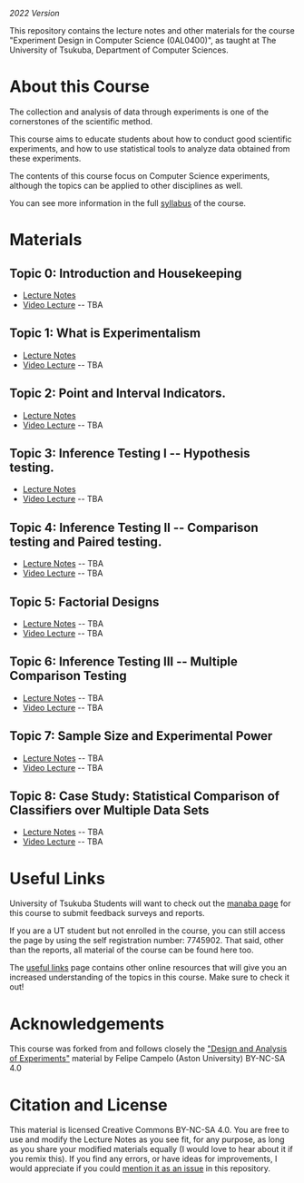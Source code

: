 *2022 Version*

This repository contains the lecture notes and other materials for the
course "Experiment Design in Computer Science (0AL0400)", as taught at The University of Tsukuba, Department of Computer Sciences.

# About this Course

The collection and analysis of data through experiments is one of the cornerstones of the scientific method.

This course aims to educate students about how to conduct good scientific experiments, and how to use statistical tools to analyze data obtained from these experiments.

The contents of this course focus on Computer Science experiments, although the topics can be applied to other disciplines as well.

You can see more information in the full [syllabus](syllabus.md) of the course.

# Materials
## Topic 0: Introduction and Housekeeping
  - [Lecture Notes](topic00/course_introduction.pdf)
  - [Video Lecture]() -- TBA

## Topic 1: What is Experimentalism

- [Lecture Notes](topic01/01_week01.pdf)
- [Video Lecture]() -- TBA

## Topic 2: Point and Interval Indicators.

- [Lecture Notes](topic02/01_week02.pdf)
- [Video Lecture]() -- TBA

## Topic 3: Inference Testing I -- Hypothesis testing.

- [Lecture Notes](topic03/lecture3.pdf)
- [Video Lecture]() -- TBA

## Topic 4: Inference Testing II -- Comparison testing and Paired testing.

- [Lecture Notes]() -- TBA
- [Video Lecture]() -- TBA

## Topic 5: Factorial Designs

- [Lecture Notes]() -- TBA
- [Video Lecture]() -- TBA

## Topic 6: Inference Testing III -- Multiple Comparison Testing

- [Lecture Notes]() -- TBA
- [Video Lecture]() -- TBA

## Topic 7: Sample Size and Experimental Power

- [Lecture Notes]() -- TBA
- [Video Lecture]() -- TBA

## Topic 8: Case Study: Statistical Comparison of Classifiers over Multiple Data Sets

- [Lecture Notes]() -- TBA
- [Video Lecture]() -- TBA

# Useful Links
University of Tsukuba Students will want to check out the [manaba page](https://manaba.tsukuba.ac.jp/ct/course_2421383) for this course to submit feedback surveys and reports.

If you are a UT student but not enrolled in the course, you can still access the page by using the self registration number: 7745902. That said, other than the reports, all material of the course can be found here too.

The [useful links](UsefulLinks.md) page contains other online resources that will give you an increased understanding of the topics in this course. Make sure to check it out!

# Acknowledgements
This course was forked from and follows closely the ["Design and Analysis of Experiments"](https://github.com/fcampelo/Design-and-Analysis-of-Experiments) material by Felipe Campelo (Aston University) BY-NC-SA 4.0

# Citation and License
This material is licensed Creative Commons BY-NC-SA 4.0. You are free to use and modify the Lecture Notes as you see fit, for any purpose, as long as you share your modified materials equally (I would love to hear about it if you remix this). If you find any errors, or have ideas for improvements, I would appreciate if you could [mention it as an issue](https://github.com/caranha/ExperimentDesignCS/issues) in this repository.
